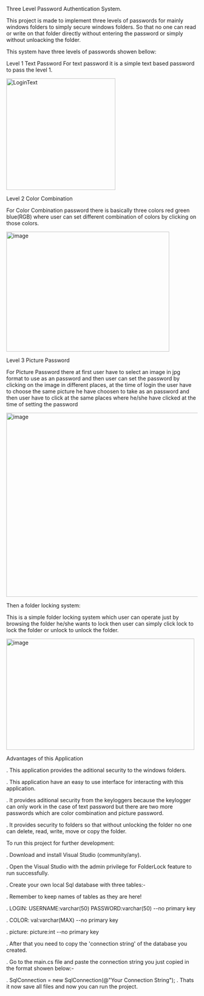 Three Level Password Authentication System.

This project is made to implement three levels of passwords for mainly windows folders to simply secure windows folders. So that no one can read or write on that folder directly without entering the password or simply without unloacking the folder.

This system have three levels of passwords showen bellow:

Level 1 Text Password
For text password it is a simple text based password to pass the level 1.


<img width="287" height="294" alt="LoginText" src="https://github.com/user-attachments/assets/59473be1-6839-46dc-bbd6-1daff682c8eb" />

Level 2 Color Combination

For Color Combination password there is basically three colors red green blue(RGB) where user can set different combination of colors by clicking on those colors.


<img width="429" height="316" alt="image" src="https://github.com/user-attachments/assets/ab8d52df-69dd-4e4c-a86c-582d694a0893" />


Level 3 Picture Password

For Picture Password there at first user have to select an image in jpg format to use as an password and then user can set the password by clicking on the image in different places, at the time of login the user have to choose the same picture he have choosen to take as an password and then user have to click at the same places where he/she have clicked at the time of setting the password


<img width="879" height="485" alt="image" src="https://github.com/user-attachments/assets/c3040449-2f90-43f5-b7ac-4485d79133b7" />

Then a folder locking system:

This is a simple folder locking system which user can operate just by browsing the folder he/she wants to lock then user can simply click lock to lock the folder or unlock to unlock the folder.


<img width="495" height="293" alt="image" src="https://github.com/user-attachments/assets/80934cc0-0811-405d-8e0e-1119af6e47b8" />



Advantages of this Application

.  This application provides the aditional security to the windows folders.

.  This application have an easy to use interface for interacting with this application.

.  It provides aditional security from the keyloggers because the keylogger can only work in the case of text password but there are two more passwords which are color combination and picture password.

.  It provides security to folders so that without unlocking the folder no one can delete, read, write, move or copy the folder.


To run this project for further development:


.    Download and install Visual Studio (community/any).

.    Open the Visual Studio with the admin privilege for FolderLock feature to run successfully.

.    Create your own local Sql database with three tables:-

.    Remember to keep names of tables as they are here!

.    LOGIN: USERNAME:varchar(50) PASSWORD:varchar(50) --no primary key

.    COLOR: val:varchar(MAX) --no primary key

.    picture: picture:int --no primary key

.    After that you need to copy the 'connection string' of the database you created.

.    Go to the main.cs file and paste the connection string you just copied in the format showen below:-


.    SqlConnection = new SqlConnection(@"Your Connection String");
.    Thats it now save all files and now you can run the project.
